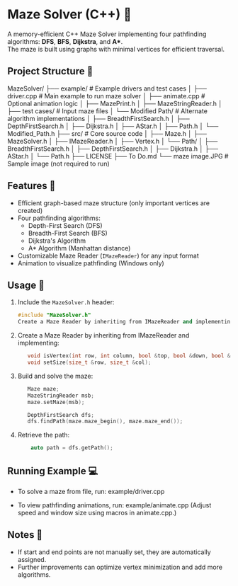# Maze Solver (C++) 🧩

A memory-efficient C++ Maze Solver implementing four pathfinding algorithms: **DFS**, **BFS**, **Dijkstra**, and **A\***.  
The maze is built using graphs with minimal vertices for efficient traversal.

## Project Structure 📁

MazeSolver/
├── example/                      # Example drivers and test cases
│   ├── driver.cpp                # Main example to run maze solver
│   ├── animate.cpp              # Optional animation logic
│   ├── MazePrint.h
│   ├── MazeStringReader.h
│   ├── test cases/              # Input maze files
│   └── Modified Path/           # Alternate algorithm implementations
│       ├── BreadthFirstSearch.h
│       ├── DepthFirstSearch.h
│       ├── Dijkstra.h
│       ├── AStar.h
│       ├── Path.h
│       └── Modified_Path.h
├── src/                         # Core source code
│   ├── Maze.h
│   ├── MazeSolver.h
│   ├── IMazeReader.h
│   ├── Vertex.h
│   └── Path/
│       ├── BreadthFirstSearch.h
│       ├── DepthFirstSearch.h
│       ├── Dijkstra.h
│       ├── AStar.h
│       └── Path.h
├── LICENSE
├── To Do.md
└── maze image.JPG               # Sample image (not required to run)


## Features 🌟
- Efficient graph-based maze structure (only important vertices are created)
- Four pathfinding algorithms:
  - Depth-First Search (DFS)
  - Breadth-First Search (BFS)
  - Dijkstra's Algorithm
  - A* Algorithm (Manhattan distance)
- Customizable Maze Reader (`IMazeReader`) for any input format
- Animation to visualize pathfinding (Windows only)

## Usage 🚀
1. Include the `MazeSolver.h` header:
   ```cpp
   #include "MazeSolver.h"
   Create a Maze Reader by inheriting from IMazeReader and implementing:
   ```

2. Create a Maze Reader by inheriting from IMazeReader and implementing:

   ```cpp
      void isVertex(int row, int column, bool &top, bool &down, bool &left, bool &right, bool &isGoal);
      void setSize(size_t &row, size_t &col);
   ```
3. Build and solve the maze:
   ```cpp
      Maze maze;
      MazeStringReader msb;
      maze.setMaze(msb);

      DepthFirstSearch dfs;
      dfs.findPath(maze.maze_begin(), maze.maze_end());
   ```
4. Retrieve the path:
   ```cpp
       auto path = dfs.getPath();
    ```
## Running Example 💻
* To solve a maze from file, run:
    example/driver.cpp

* To view pathfinding animations, run:
    example/animate.cpp
    (Adjust speed and window size using macros in animate.cpp.)

## Notes 📝
* If start and end points are not manually set, they are automatically assigned.
* Further improvements can optimize vertex minimization and add more algorithms.

